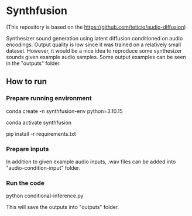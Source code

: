 # Synthfusion
(This repository is based on the https://github.com/teticio/audio-diffusion)

Synthesizer sound generation using latent diffusion conditioned on audio encodings. Output quality is low since it was trained on a relatively small dataset. However, it would be a nice idea to reproduce some synthesizer sounds given example audio samples. Some output examples can be seen in the "outputs" folder.

## How to run

### Prepare running environment
  conda create -n synthfusion-env python=3.10.15
  
  conda activate synthfusion
  
  pip install -r requirements.txt

### Prepare inputs
  In addition to given example audio inputs, .wav files can be added into "audio-condition-input" folder.

### Run the code
  python conditional-inference.py
  
  This will save the outputs into "outputs" folder.

